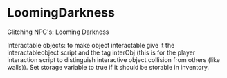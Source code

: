 # LoomingDarkness
Glitching NPC's: Looming Darkness


Interactable objects:
to make object interactable give it the interactableobject script and the tag interObj (this is for the player interaction script to distinguish interactive object collision from others (like walls)).
Set storage variable to true if it should be storable in inventory.
